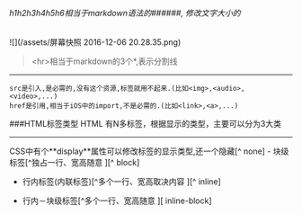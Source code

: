 ###### h1h2h3h4h5h6相当于markdown语法的######, 修改文字大小的
![](/assets/屏幕快照 2016-12-06 20.28.35.png)

>&lt;hr&gt;相当于markdown的3个*,表示分割线


***

```
src是引入,是必需的,没有这个资源,标签就用不起来.(比如<img>,<audio>,<video>,...)
href是引用,相当于iOS中的import,不是必需的.(比如<link>,<a>,...)
```
###HTML标签类型
HTML 有N多标签，根据显示的类型，主要可以分为3大类
<hr>
CSS中有个**display**属性可以修改标签的显示类型,还一个隐藏[^ none]
- 块级标签[^独占一行、宽高随意 ][^ block]

- 行内标签(内联标签)[^多个一行、宽高取决内容 ][^ inline]

-  行内－块级标签[^多个一行、宽高随意 ][ inline-block]


